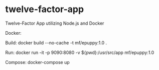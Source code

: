 # twelve-factor-app
Twelve-Factor App utilizing Node.js and Docker

Docker:

Build: docker build --no-cache -t mf/epuppy:1.0 .

Run: docker run -it -p 9090:8080 -v ${pwd}:/usr/src/app mf/epuppy:1.0

Compose: docker-compose up



